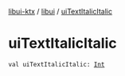 [libui-ktx](../index.md) / [libui](index.md) / [uiTextItalicItalic](./ui-text-italic-italic.md)

# uiTextItalicItalic

`val uiTextItalicItalic: `[`Int`](https://kotlinlang.org/api/latest/jvm/stdlib/kotlin/-int/index.html)